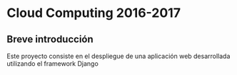 # Cloud Computing 2016-2017

## Breve introducción

Este proyecto consiste en el despliegue de una aplicación web desarrollada utilizando el framework Django
